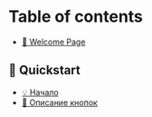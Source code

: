 # Table of contents

* [👋 Welcome Page](README.md)

## 🎯 Quickstart

* [💡 Начало](quickstart/start.md)
* [📜 Описание кнопок](quickstart/buttons\_description.md)
